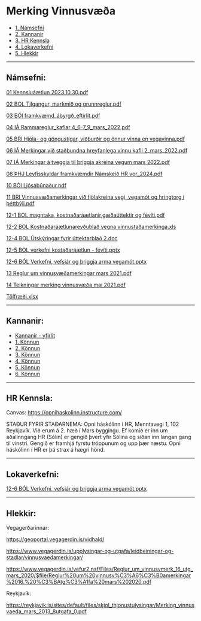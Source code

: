 # Merking Vinnusvæða

- [1. Námsefni](#Námsefni)
- [2. Kannanir](#Kannanir.md)
- [3. HR Kennsla](#HR-Kennsla)
- [4. Lokaverkefni](#Lokaverkefni)
- [5. Hlekkir](#Hlekkir)

---

## Námsefni:

[01 Kennsluáætlun 2023.10.30.pdf](docs/01%20Kennslu%C3%A1%C3%A6tlun%202023.10.30.pdf)

[02 BOL Tilgangur, markmið og grunnreglur.pdf](docs/02%20BOL%20Tilgangur,%20markmi%C3%B0%20og%20grunnreglur.pdf)

[03 BÓl framkvæmd_ábyrgð_eftirlit.pdf](docs/03%20B%C3%93l%20framkv%C3%A6md_%C3%A1byrg%C3%B0_eftirlit.pdf)

[04 IÁ Rammareglur_kaflar 4_6-7_9_mars_2022.pdf](docs/04%20I%C3%81%20Rammareglur_kaflar%204_6-7_9_mars_2022.pdf)

[05 BRI Hjóla- og göngustígar, viðburðir og önnur vinna en vegavinna.pdf](docs/05%20BRI%20Hj%C3%B3la-%20og%20g%C3%B6ngust%C3%ADgar,%20vi%C3%B0bur%C3%B0ir%20og%20%C3%B6nnur%20vinna%20en%20vegavinna.pdf)

[06 IÁ Merkingar við staðbundna hreyfanlega vinnu kafli 2_mars_2022.pdf](docs/06%20I%C3%81%20Merkingar%20vi%C3%B0%20sta%C3%B0bundna%20hreyfanlega%20vinnu%20kafli%202_mars_2022.pdf)

[07 IÁ Merkingar á tveggja til þriggja akreina vegum mars 2022.pdf](docs/07%20I%C3%81%20Merkingar%20%C3%A1%20tveggja%20til%20%C3%BEriggja%20akreina%20vegum%20mars%202022.pdf)

[08 ÞHJ Leyfisskyldar framkvæmdir Námskeið HR vor_2024.pdf](docs/08%20%C3%9EHJ%20Leyfisskyldar%20framkv%C3%A6mdir%20N%C3%A1mskei%C3%B0%20HR%20vor_2024.pdf)

[10 BÓl Ljósabúnaður.pdf](docs/10%20B%C3%93l%20Lj%C3%B3sab%C3%BAna%C3%B0ur.pdf)

[11 BRI Vinnusvæðamerkingar við fjölakreina vegi, vegamót og hringtorg í þéttbýli.pdf](docs/11%20BRI%20Vinnusv%C3%A6%C3%B0amerkingar%20vi%C3%B0%20fj%C3%B6lakreina%20vegi,%20vegam%C3%B3t%20og%20hringtorg%20%C3%AD%20%C3%BE%C3%A9ttb%C3%BDli.pdf)

[12-1 BOL magntaka, kostnaðaráætlanir,gæðaúttektir og févíti.pdf](docs/12-1%20BOL%20magntaka,%20kostna%C3%B0ar%C3%A1%C3%A6tlanir,g%C3%A6%C3%B0a%C3%BAttektir%20og%20f%C3%A9v%C3%ADti.pdf)

[12-2 BOL Kostnaðaráætlunareyðublað vegna vinnustaðamerkinga.xls](docs/12-2%20BOL%20Kostna%C3%B0ar%C3%A1%C3%A6tlunarey%C3%B0ubla%C3%B0%20vegna%20vinnusta%C3%B0amerkinga.xls)

[12-4 BOL Útskýringar fyrir úttektarblað 2.doc](docs/12-4%20BOL%20%C3%9Atsk%C3%BDringar%20fyrir%20%C3%BAttektarbla%C3%B0%202.doc)

[12-5 BOL verkefni kostaðaráætlun - févíti.pptx](docs/12-5%20BOL%20verkefni%20kosta%C3%B0ar%C3%A1%C3%A6tlun%20-%20f%C3%A9v%C3%ADti.pptx)

[12-6 BÓL Verkefni, vefsjár og þriggja arma vegamót.pptx](docs/12-6%20B%C3%93L%20Verkefni,%20vefsj%C3%A1r%20og%20%C3%BEriggja%20arma%20vegam%C3%B3t.pptx)

[13 Reglur um vinnusvæðamerkingar mars 2021.pdf](docs/13%20Reglur%20um%20vinnusv%C3%A6%C3%B0amerkingar%20mars%202021.pdf)

[14 Teikningar merking vinnusvæða  maí 2021.pdf](docs/14%20Teikningar%20merking%20vinnusv%C3%A6%C3%B0a%20%20ma%C3%AD%202021.pdf)

[Tölfræði.xlsx](docs/T%C3%B6lfr%C3%A6%C3%B0i.xlsx)

---

## Kannanir:
- [Kannanir - yfirlit](kannanir/README.md)
- [1. Könnun](kannanir/#1-könnun)
- [2. Könnun](kannanir/#2-könnun)
- [3. Könnun](kannanir/#3-könnun)
- [4. Könnun](kannanir/#4-könnun)
- [5. Könnun](kannanir/#5-könnun)
- [6. Könnun](kannanir/#6-könnun)

---

## HR Kennsla:

Canvas:
https://opnihaskolinn.instructure.com/

STAÐUR FYRIR STAÐARNEMA:
Opni háskólinn í HR, Menntavegi 1, 102 Reykjavík. Við erum á 2. hæð í Mars byggingu.
Ef komið er inn um aðalinngang HR (Sólin) er gengið þvert yfir Sólina og síðan inn langan gang til vinstri. Gengið er framhjá fyrstu tröppunum og upp þær næstu. Opni háskólinn í HR er þá strax á hægri hönd.

---

## Lokaverkefni:

[12-6 BÓL Verkefni, vefsjár og þriggja arma vegamót.pptx](docs/12-6%20B%C3%93L%20Verkefni,%20vefsj%C3%A1r%20og%20%C3%BEriggja%20arma%20vegam%C3%B3t.pptx)

---

## Hlekkir:

Vegagerðarinnar:

https://geoportal.vegagerdin.is/vidhald/

https://www.vegagerdin.is/upplysingar-og-utgafa/leidbeiningar-og-stadlar/vinnusvaedamerkingar/

https://www.vegagerdin.is/vefur2.nsf/Files/Reglur_um_vinnusvmerk_16_utg_mars_2020/$file/Reglur%20um%20vinnusv%C3%A6%C3%B0amerkingar%2016.%20%C3%BAtg%C3%A1fa%20mars%202020.pdf

Reykjavík:

https://reykjavik.is/sites/default/files/skjol_thjonustulysingar/Merking_vinnusvaeda_mars_2013_8utgafa_0.pdf
